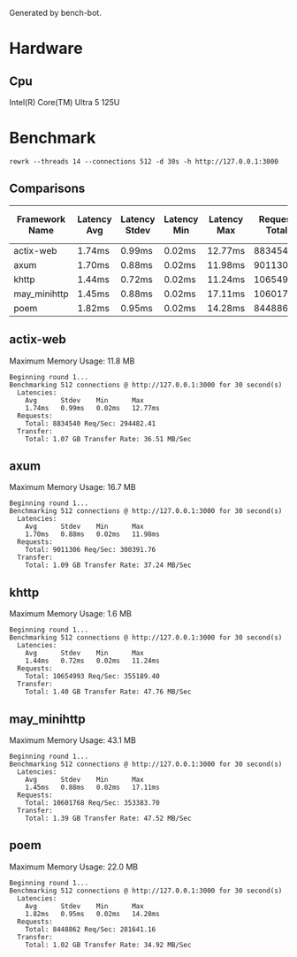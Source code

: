 Generated by bench-bot.

# Hardware

## Cpu

Intel(R) Core(TM) Ultra 5 125U

# Benchmark

`rewrk --threads 14 --connections 512 -d 30s -h http://127.0.0.1:3000`

## Comparisons

| Framework Name | Latency Avg | Latency Stdev | Latency Min | Latency Max | Request Total | Request Req/Sec | Transfer Total | Transfer Rate | Max. Memory Usage |
|---|---|---|---|---|---|---|---|---|---|
|actix-web|1.74ms|0.99ms|0.02ms|12.77ms|8834540|294482.41|1.07GB|36.51MB/Sec|11.8MB|
|axum|1.70ms|0.88ms|0.02ms|11.98ms|9011306|300391.76|1.09GB|37.24MB/Sec|16.7MB|
|khttp|1.44ms|0.72ms|0.02ms|11.24ms|10654993|355189.40|1.40GB|47.76MB/Sec|1.6MB|
|may_minihttp|1.45ms|0.88ms|0.02ms|17.11ms|10601768|353383.70|1.39GB|47.52MB/Sec|43.1MB|
|poem|1.82ms|0.95ms|0.02ms|14.28ms|8448862|281641.16|1.02GB|34.92MB/Sec|22.0MB|

## actix-web

Maximum Memory Usage: 11.8 MB

```
Beginning round 1...
Benchmarking 512 connections @ http://127.0.0.1:3000 for 30 second(s)
  Latencies:
    Avg      Stdev    Min      Max      
    1.74ms   0.99ms   0.02ms   12.77ms  
  Requests:
    Total: 8834540 Req/Sec: 294482.41
  Transfer:
    Total: 1.07 GB Transfer Rate: 36.51 MB/Sec
```

## axum

Maximum Memory Usage: 16.7 MB

```
Beginning round 1...
Benchmarking 512 connections @ http://127.0.0.1:3000 for 30 second(s)
  Latencies:
    Avg      Stdev    Min      Max      
    1.70ms   0.88ms   0.02ms   11.98ms  
  Requests:
    Total: 9011306 Req/Sec: 300391.76
  Transfer:
    Total: 1.09 GB Transfer Rate: 37.24 MB/Sec
```

## khttp

Maximum Memory Usage: 1.6 MB

```
Beginning round 1...
Benchmarking 512 connections @ http://127.0.0.1:3000 for 30 second(s)
  Latencies:
    Avg      Stdev    Min      Max      
    1.44ms   0.72ms   0.02ms   11.24ms  
  Requests:
    Total: 10654993 Req/Sec: 355189.40
  Transfer:
    Total: 1.40 GB Transfer Rate: 47.76 MB/Sec
```

## may_minihttp

Maximum Memory Usage: 43.1 MB

```
Beginning round 1...
Benchmarking 512 connections @ http://127.0.0.1:3000 for 30 second(s)
  Latencies:
    Avg      Stdev    Min      Max      
    1.45ms   0.88ms   0.02ms   17.11ms  
  Requests:
    Total: 10601768 Req/Sec: 353383.70
  Transfer:
    Total: 1.39 GB Transfer Rate: 47.52 MB/Sec
```

## poem

Maximum Memory Usage: 22.0 MB

```
Beginning round 1...
Benchmarking 512 connections @ http://127.0.0.1:3000 for 30 second(s)
  Latencies:
    Avg      Stdev    Min      Max      
    1.82ms   0.95ms   0.02ms   14.28ms  
  Requests:
    Total: 8448862 Req/Sec: 281641.16
  Transfer:
    Total: 1.02 GB Transfer Rate: 34.92 MB/Sec
```
